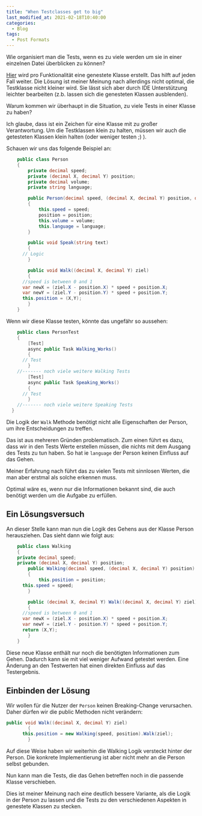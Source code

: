 ```yaml
---
title: "When Testclasses get to big"
last_modified_at: 2021-02-18T10:40:00
categories:
  - Blog
tags:
  - Post Formats
---
```


Wie organisiert man die Tests, wenn es zu viele werden um sie in einer einzelnen Datei überblicken zu können?

[Hier](https://haacked.com/archive/2012/01/02/structuring-unit-tests.aspx/) wird pro Funktionalität eine genestete Klasse erstellt.
Das hilft auf jeden Fall weiter.
Die Lösung ist meiner Meinung nach allerdings nicht optimal, 
die Testklasse nicht kleiner wird.
Sie lässt sich aber durch IDE Unterstützung leichter bearbeiten (z.b. lassen sich die genesteten Klassen ausblenden).

Warum kommen wir überhaupt in die Situation, zu viele Tests in einer Klasse zu haben?

Ich glaube, dass ist ein Zeichen für eine Klasse mit zu großer Verantwortung.
Um die Testklassen klein zu halten, müssen wir auch die getesteten Klassen klein halten (oder weniger testen ;) ).

Schauen wir uns das folgende Beispiel an:

``` c#
	public class Person
	{
		private decimal speed;
		private (decimal X, decimal Y) position;
		private decimal volume;
		private string language;

		public Person(decimal speed, (decimal X, decimal Y) position, decimal volume, string language)
		{
			this.speed = speed;
			position = position;
			this.volume = volume;
			this.language = language;
		}

		public void Speak(string text)
		{
      // Logic
		}

		public void Walk((decimal X, decimal Y) ziel)
		{
      //speed is between 0 and 1
      var newX = (ziel.X - position.X) * speed + position.X;
      var newY = (ziel.Y - position.Y) * speed + position.Y;
      this.position = (X,Y);
		}
	}

```

Wenn wir diese Klasse testen, könnte das ungefähr so aussehen:

``` c#
	public class PersonTest
	{
		[Test]
		async public Task Walking_Works()
		{
      // Test
		}
    //------- noch viele weitere Walking Tests
		[Test]
		async public Task Speaking_Works()
		{
      // Test
		}
    //------- noch viele weitere Speaking Tests
  }
```

Die Logik der `Walk` Methode benötigt nicht alle Eigenschaften der Person, um ihre Entscheidungen zu treffen.

Das ist aus mehreren Gründen problematisch.
Zum einen führt es dazu, dass wir in den Tests Werte erstellen müssen, die nichts mit dem Ausgang des Tests zu tun haben.
So hat ie `language` der Person keinen Einfluss auf das Gehen.

Meiner Erfahrung nach führt das zu vielen Tests mit sinnlosen Werten, die man aber erstmal als solche erkennen muss.

Optimal wäre es, wenn nur die Informationen bekannt sind, die auch benötigt werden um die Aufgabe zu erfüllen.

## Ein Lösungsversuch

An dieser Stelle kann man nun die Logik des Gehens aus der Klasse Person herausziehen.
Das sieht dann wie folgt aus:

```c#
	public class Walking
	{
    private decimal speed;
    private (decimal X, decimal Y) position;
		public Walking(decimal speed, (decimal X, decimal Y) position)
		{
			this.position = position;
      this.speed = speed;
		}

		public (decimal X, decimal Y) Walk((decimal X, decimal Y) ziel)
		{
      //speed is between 0 and 1
      var newX = (ziel.X - position.X) * speed + position.X;
      var newY = (ziel.Y - position.Y) * speed + position.Y;
      return (X,Y);
		}
	}

```

Diese neue Klasse enthält nur noch die benötigten Informationen zum Gehen.
Dadurch kann sie mit viel weniger Aufwand getestet werden.
Eine Änderung an den Testwerten hat einen direkten Einfluss auf das Testergebnis.


## Einbinden der Lösung

Wir wollen für die Nutzer der `Person` keinen Breaking-Change verursachen.
Daher dürfen wir die public Methoden nicht verändern:

``` c#
public void Walk((decimal X, decimal Y) ziel)
		{
      this.position = new Walking(speed, position).Walk(ziel);
		}
```

Auf diese Weise haben wir weiterhin die Walking Logik versteckt hinter der Person.
Die konkrete Implementierung ist aber nicht mehr an die Person selbst gebunden.

Nun kann man die Tests, die das Gehen betreffen noch in die passende Klasse verschieben.

Dies ist meiner Meinung nach eine deutlich bessere Variante, als die Logik in der Person zu lassen und die Tests zu den verschiedenen Aspekten in genestete Klassen zu stecken.